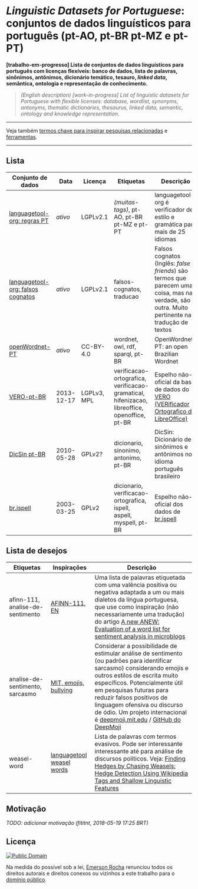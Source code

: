 # _Linguistic Datasets for Portuguese_: conjuntos de dados linguísticos para português (pt-AO, pt-BR pt-MZ e pt-PT)
**[trabalho-em-progresso] Lista de conjuntos de dados linguísticos para
português com licenças flexíveis: banco de dados, lista de palavras, sinônimos,
antônimos, dicionário temático, tesauro, _linked data_, semântica, ontologia e
representação de conhecimento.**

<blockquote><em lang="en">
(English description) [work-in-progress] List of linguistic datasets for Portuguese
with flexible licenses: database, wordlist, synonyms, antonyms,
thematic dictionaries, thesaurus, linked data, semantic, ontology and
knowledge representation.
</em></blockquote>

---

Veja também [termos chave para inspirar pesquisas relacionadas](termos-chave.md)
e [ferramentas](ferramentas.md).

---

## Lista

| Conjunto de dados | Data | Licença | Etiquetas | Descrição |
| --- | --- | --- | --- | --- |
| [languagetool-org: regras PT](https://github.com/languagetool-org/languagetool/tree/master/languagetool-language-modules/pt/src/main/resources/org/languagetool/rules/pt) | _ativo_ | LGPLv2.1 |  _(muitas-tags)_, pt-AO, pt-BR pt-MZ e pt-PT | languagetool-org é verificador de estilo e gramática para mais de 25 idiomas |
| [languagetool-org: falsos cognatos](https://github.com/languagetool-org/languagetool/blob/master/languagetool-core/src/main/resources/org/languagetool/rules/false-friends.xml) | _ativo_ | LGPLv2.1 | falsos-cognatos, traducao | Falsos cognatos (Inglês: _false friends_) são termos que parecem uma coisa, mas na verdade, são outra. Muito pertinente na tradução de textos |
| [openWordnet-PT](https://github.com/own-pt/openWordnet-PT) | _ativo_ | CC-BY-4.0 | wordnet, owl, rdf, sparql, pt-BR | OpenWordnet-PT: an open Brazilian Wordnet |
| [VERO-pt-BR](https://github.com/fititnt/VERO-pt-BR_verificador-ortografico-portugues-brasileiro) | 2013-12-17 | LGPLv3, MPL | verificacao-ortografica, verificacao-gramatical, hifenizacao, libreoffice, openoffice, pt-BR | Espelho não-oficial da base de dados do [VERO (VERificador Ortografico do LibreOffice)](https://pt-br.libreoffice.org/projetos/vero) |
| [DicSin pt-BR](https://github.com/fititnt/DicSin-dicionario-sinonimos-portugues-brasileiro) | 2010-05-28 | GPLv2? | dicionario, sinonimo, antonimo, pt-BR | DicSin: Dicionário de sinônimos e antônimos no idioma português brasileiro |
| [br.ispell](https://github.com/fititnt/br.ispell-dicionario-portugues-brasileiro) | 2003-03-25 | GPLv2 | dicionario, verificacao-ortografica, ispell, aspell, myspell, pt-BR | Espelho não-oficial dos dados de [br.ispell](https://www.ime.usp.br/~ueda/br.ispell/) |

## Lista de desejos

| Etiquetas | Inspirações | Descrição |
| --- | --- | --- |
| afinn-111, analise-de-sentimento | [AFINN-111, EN](http://www2.imm.dtu.dk/pubdb/views/publication_details.php?id=6010) | Uma lista de palavras etiquetada com uma valência positiva ou negativa adaptada a um ou mais dialetos da língua portuguesa, que use como inspiração (não necessariamente uma tradução) do artigo [A new ANEW: Evaluation of a word list for sentiment analysis in microblogs](https://arxiv.org/abs/1103.2903) |
| analise-de-sentimento, sarcasmo | [MIT, emojis, bullying](https://www.digitaltrends.com/cool-tech/emojis-mit-algorithm-bullying/) | Considerar a possibilidade de estimular análise de sentimento (ou padrões para identificar sarcasmo) considerando emojis e outros estilos de escrita muito específicos. Potencialmente útil em pesquisas futuras para reduzir falsos positivos de linguagem ofensiva ou discurso de ódio. Um projeto internacional é [deepmoji.mit.edu](https://deepmoji.mit.edu/) / [GitHub do DeepMoji](https://github.com/bfelbo/DeepMoji) |
| weasel-word | [languagetool weasel words](https://github.com/languagetool-org/languagetool/blob/master/languagetool-language-modules/pt/src/main/resources/org/languagetool/rules/pt/weaselwords.txt) | Lista de palavras com termos evasivos. Pode ser interessante interessante até para análise de discursos políticos. Veja: [Finding Hedges by Chasing Weasels: Hedge Detection Using Wikipedia Tags and Shallow Linguistic Features](http://www.aclweb.org/anthology/P09-2044) |

## Motivação
_TODO: adicionar motivação (fititnt, 2018-05-19 17:25 BRT)_

## Licença
[![Public Domain](https://i.creativecommons.org/p/zero/1.0/88x31.png)](UNLICENSE)

Na medida do possível sob a lei, [Emerson Rocha](https://github.com/fititnt)
renunciou todos os direitos autorais e direitos conexos ou vizinhos a este
trabalho para o [domínio público](UNLICENSE).
